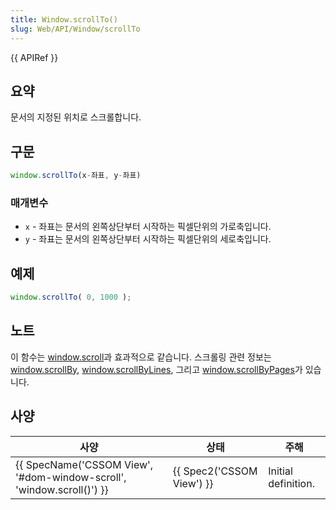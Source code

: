 ```yaml
---
title: Window.scrollTo()
slug: Web/API/Window/scrollTo
---
```

{{ APIRef }}

## 요약

문서의 지정된 위치로 스크롤합니다.

## 구문

```js
window.scrollTo(x-좌표, y-좌표)
```

### 매개변수

- `x` - 좌표는 문서의 왼쪽상단부터 시작하는 픽셀단위의 가로축입니다.
- `y` - 좌표는 문서의 왼쪽상단부터 시작하는 픽셀단위의 세로축입니다.

## 예제

```js
window.scrollTo( 0, 1000 );
```

## 노트

이 함수는 [window.scroll](/ko/docs/DOM/Window.scroll)과 효과적으로 같습니다. 스크롤링 관련 정보는 [window.scrollBy](/ko/docs/DOM/Window.scrollBy), [window.scrollByLines](/ko/docs/DOM/Window.scrollByLines), 그리고 [window.scrollByPages](/ko/docs/DOM/Window.scrollByPages)가 있습니다.

## 사양

| 사양                                                                                         | 상태                             | 주해                |
| -------------------------------------------------------------------------------------------- | -------------------------------- | ------------------- |
| {{ SpecName('CSSOM View', '#dom-window-scroll', 'window.scroll()') }} | {{ Spec2('CSSOM View') }} | Initial definition. |
